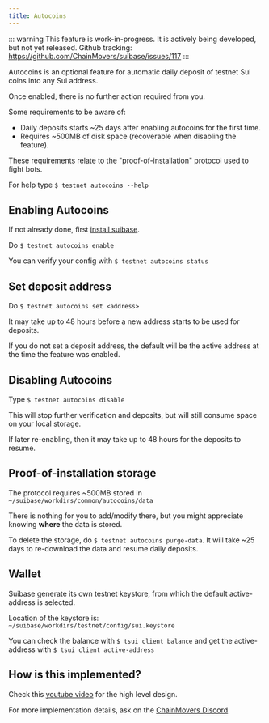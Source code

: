 ```yaml
---
title: Autocoins
---
```


::: warning
This feature is work-in-progress. It is actively being developed, but not yet released.
Github tracking: https://github.com/ChainMovers/suibase/issues/117
:::

Autocoins is an optional feature for automatic daily deposit of testnet Sui coins into any Sui address.

Once enabled, there is no further action required from you.

Some requirements to be aware of:
  - Daily deposits starts ~25 days after enabling autocoins for the first time.
  - Requires ~500MB of disk space (recoverable when disabling the feature).

These requirements relate to the "proof-of-installation" protocol used to fight bots.

For help type ```$ testnet autocoins --help```

## Enabling Autocoins

If not already done, first [install suibase]( how-to/install.md ).

Do ```$ testnet autocoins enable```

You can verify your config with ```$ testnet autocoins status```


## Set deposit address

Do ```$ testnet autocoins set <address>```

It may take up to 48 hours before a new address starts to be used for deposits.

If you do not set a deposit address, the default will be the active address at the time the feature was enabled.

## Disabling Autocoins
Type ```$ testnet autocoins disable```

This will stop further verification and deposits, but will still consume space on your local storage.

If later re-enabling, then it may take up to 48 hours for the deposits to resume.

## Proof-of-installation storage
The protocol requires ~500MB stored in ```~/suibase/workdirs/common/autocoins/data```

There is nothing for you to add/modify there, but you might appreciate knowing **where** the data is stored.

To delete the storage, do ```$ testnet autocoins purge-data```. It will take ~25 days to re-download the data and resume daily deposits.

## Wallet
Suibase generate its own testnet keystore, from which the default active-address is selected.

Location of the keystore is:
 ```~/suibase/workdirs/testnet/config/sui.keystore```

You can check the balance with ```$ tsui client balance``` and get the active-address with ```$ tsui client active-address```

## How is this implemented?
Check this [youtube video](https://youtu.be/U1RaYA0BJUE) for the high level design.

For more implementation details, ask on the [ChainMovers Discord](https://discord.com/invite/Erb6SwsVbH)
